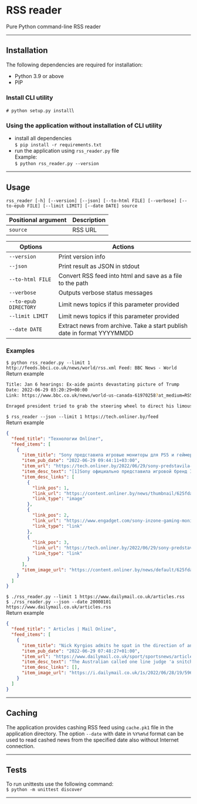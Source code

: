 # RSS reader
Pure Python command-line RSS reader
___
## Installation
The following dependencies are required for installation:
- Python 3.9 or above
- PIP

### Install CLI utility
`# python setup.py install`\
### Using the application without installation of CLI utility
- install all dependencies\
`$ pip install -r requirements.txt`
- run the application using `rss_reader.py` file\
Example:\
`$ python rss_reader.py --version`
___
## Usage
`rss_reader [-h] [--version] [--json] [--to-html FILE] [--verbose] [--to-epub FILE] [--limit LIMIT] [--date DATE] source`

| Positional argument | Description |
|-|-|
| `source` | RSS URL | 

| Options |  Actions |
|-|-|
| `--version` | Print version info |
| `--json` | Print result as JSON in stdout |
| `--to-html FILE` | Convert RSS feed into html and save as a file to the path |
| `--verbose` | Outputs verbose status messages |
| `--to-epub DIRECTORY` | Limit news topics if this parameter provided |
| `--limit LIMIT` | Limit news topics if this parameter provided |
| `--date DATE ` | Extract news from archive. Take a start publish date in format YYYYMMDD |
### Examples
`$ python rss_reader.py --limit 1 http://feeds.bbci.co.uk/news/world/rss.xml
Feed: BBC News - World`
Return example
```bash
Title: Jan 6 hearings: Ex-aide paints devastating picture of Trump
Date: 2022-06-29 03:20:29+00:00
Link: https://www.bbc.co.uk/news/world-us-canada-61970258?at_medium=RSS&at_campaign=KARANGA

Enraged president tried to grab the steering wheel to direct his limousine to the Capitol, ex-aide says.
```
`$ rss_reader --json --limit 1 https://tech.onliner.by/feed`\
Return example
```json
{
  "feed_title": "Технологии Onlíner",
  "feed_items": [
    {
      "item_title": "Sony представила игровые мониторы для PS5 и геймерские наушники. Известны цены",
      "item_pub_date": "2022-06-29 09:44:11+03:00",
      "item_url": "https://tech.onliner.by/2022/06/29/sony-predstavila-igrovye-monitory-dlya-ps5-i-gejmerskie-naushniki-izvestny-ceny",
      "item_desc_text": "[1]Sony официально представила игровой бренд InZone — под ним будут выходить гаджеты для геймеров. Начали с мониторов и наушников, [2 сообщает] engadget.[3 Читать далее…]",
      "item_desc_links": [
        {
          "link_pos": 1,
          "link_url": "https://content.onliner.by/news/thumbnail/625fdac3c028b390f2d80f9c26fe90de.jpeg",
          "link_type": "image"
        },
        {
          "link_pos": 2,
          "link_url": "https://www.engadget.com/sony-inzone-gaming-monitors-headsets-specs-pricing-availability-210056794.html",
          "link_type": "link"
        },
        {
          "link_pos": 3,
          "link_url": "https://tech.onliner.by/2022/06/29/sony-predstavila-igrovye-monitory-dlya-ps5-i-gejmerskie-naushniki-izvestny-ceny",
          "link_type": "link"
        }
      ],
      "item_image_url": "https://content.onliner.by/news/default/625fdac3c028b390f2d80f9c26fe90de.jpeg"
    }
  ]
}
```
`$ ./rss_reader.py --limit 1 https://www.dailymail.co.uk/articles.rss`\
`$ ./rss_reader.py --json --date 20000101 https://www.dailymail.co.uk/articles.rss`\
Return example
```json
{
  "feed_title": " Articles | Mail Online",
  "feed_items": [
    {
      "item_title": "Nick Kyrgios admits he spat in the direction of an abusive spectator at Wimbledon",
      "item_pub_date": "2022-06-29 07:48:27+01:00",
      "item_url": "https://www.dailymail.co.uk/sport/sportsnews/article-10962269/Nick-Kyrgios-admits-spat-direction-abusive-spectator-Wimbledon.html?ns_mchannel=rss&ito=1490&ns_campaign=1490",
      "item_desc_text": "The Australian called one line judge 'a snitch' for reporting his abuse and suggested another was in his 90s and 'can't see the ball' during his five-set win over Britain's Paul Jubb.",
      "item_desc_links": [],
      "item_image_url": "https://i.dailymail.co.uk/1s/2022/06/28/19/59635777-0-image-a-46_1656440320325.jpg"
    }
  ]
}
```
___
## Caching
The application provides cashing RSS feed using `cache.pk1` file in the application directory. The option `--date`  with date in `%Y%m%d` format can be used to read cashed news from the specified date also without Internet connection.
___
## Tests
To run unittests use the following command:\
`$ python -m unittest discover`
___
